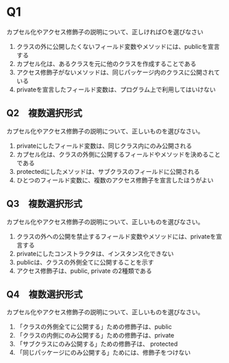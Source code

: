 
# Q1

カプセル化やアクセス修飾子の説明について、正しければ○を選びなさい

1. クラスの外に公開したくないフィールド変数やメソッドには、publicを宣言する
2. カプセル化は、あるクラスを元に他のクラスを作成することである
3. アクセス修飾子がないメソッドは、同じパッケージ内のクラスに公開されている
4. privateを宣言したフィールド変数は、プログラム上で利用してはいけない


## Q2　複数選択形式

カプセル化やアクセス修飾子の説明について、正しいものを選びなさい。

1. privateにしたフィールド変数は、同じクラス内にのみ公開される
2. カプセル化は、クラスの外側に公開するフィールドやメソッドを決めることである
3. protectedにしたメソッドは、サブクラスのフィールドに公開される
4. ひとつのフィールド変数に、複数のアクセス修飾子を宣言したほうがよい


## Q3　複数選択形式

カプセル化やアクセス修飾子の説明について、正しいものを選びなさい。

1. クラスの外への公開を禁止するフィールド変数やメソッドには、privateを宣言する
2. privateにしたコンストラクタは、インスタンス化できない
3. publicは、クラスの外側全てに公開することを示す
4. アクセス修飾子は、public, private の2種類である


## Q4　複数選択形式

カプセル化やアクセス修飾子の説明について、正しいものを選びなさい。

1. 「クラスの外側全てに公開する」ための修飾子は、public
2. 「クラスの内側にのみ公開する」ための修飾子は、private
3. 「サブクラスにのみ公開する」ための修飾子は、 protected
4. 「同じパッケージにのみ公開する」ためには、修飾子をつけない
